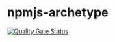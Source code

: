 # npmjs-archetype

[![Quality Gate Status](https://sonarcloud.io/api/project_badges/measure?project=PabloCollazoCollarte_npmjs-archetype&metric=alert_status)](https://sonarcloud.io/summary/new_code?id=PabloCollazoCollarte_npmjs-archetype)
